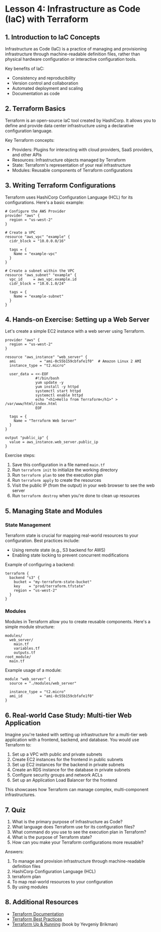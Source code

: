 # Lesson 4: Infrastructure as Code (IaC) with Terraform

## 1. Introduction to IaC Concepts

Infrastructure as Code (IaC) is a practice of managing and provisioning infrastructure through machine-readable definition files, rather than physical hardware configuration or interactive configuration tools. 

Key benefits of IaC:
- Consistency and reproducibility
- Version control and collaboration
- Automated deployment and scaling
- Documentation as code

## 2. Terraform Basics

Terraform is an open-source IaC tool created by HashiCorp. It allows you to define and provide data center infrastructure using a declarative configuration language.

Key Terraform concepts:
- Providers: Plugins for interacting with cloud providers, SaaS providers, and other APIs
- Resources: Infrastructure objects managed by Terraform
- State: Terraform's representation of your real infrastructure
- Modules: Reusable components of Terraform configurations

## 3. Writing Terraform Configurations

Terraform uses HashiCorp Configuration Language (HCL) for its configurations. Here's a basic example:

```hcl
# Configure the AWS Provider
provider "aws" {
  region = "us-west-2"
}

# Create a VPC
resource "aws_vpc" "example" {
  cidr_block = "10.0.0.0/16"
  
  tags = {
    Name = "example-vpc"
  }
}

# Create a subnet within the VPC
resource "aws_subnet" "example" {
  vpc_id     = aws_vpc.example.id
  cidr_block = "10.0.1.0/24"

  tags = {
    Name = "example-subnet"
  }
}
```

## 4. Hands-on Exercise: Setting up a Web Server

Let's create a simple EC2 instance with a web server using Terraform.

```hcl
provider "aws" {
  region = "us-west-2"
}

resource "aws_instance" "web_server" {
  ami           = "ami-0c55b159cbfafe1f0"  # Amazon Linux 2 AMI
  instance_type = "t2.micro"

  user_data = <<-EOF
              #!/bin/bash
              yum update -y
              yum install -y httpd
              systemctl start httpd
              systemctl enable httpd
              echo "<h1>Hello from Terraform</h1>" > /var/www/html/index.html
              EOF

  tags = {
    Name = "Terraform Web Server"
  }
}

output "public_ip" {
  value = aws_instance.web_server.public_ip
}
```

Exercise steps:
1. Save this configuration in a file named `main.tf`
2. Run `terraform init` to initialize the working directory
3. Run `terraform plan` to see the execution plan
4. Run `terraform apply` to create the resources
5. Visit the public IP (from the output) in your web browser to see the web server
6. Run `terraform destroy` when you're done to clean up resources

## 5. Managing State and Modules

### State Management

Terraform state is crucial for mapping real-world resources to your configuration. Best practices include:
- Using remote state (e.g., S3 backend for AWS)
- Enabling state locking to prevent concurrent modifications

Example of configuring a backend:

```hcl
terraform {
  backend "s3" {
    bucket = "my-terraform-state-bucket"
    key    = "prod/terraform.tfstate"
    region = "us-west-2"
  }
}
```

### Modules

Modules in Terraform allow you to create reusable components. Here's a simple module structure:

```
modules/
  web_server/
    main.tf
    variables.tf
    outputs.tf
root_module/
  main.tf
```

Example usage of a module:

```hcl
module "web_server" {
  source = "./modules/web_server"
  
  instance_type = "t2.micro"
  ami_id        = "ami-0c55b159cbfafe1f0"
}
```

## 6. Real-world Case Study: Multi-tier Web Application

Imagine you're tasked with setting up infrastructure for a multi-tier web application with a frontend, backend, and database. You would use Terraform to:

1. Set up a VPC with public and private subnets
2. Create EC2 instances for the frontend in public subnets
3. Set up EC2 instances for the backend in private subnets
4. Create an RDS instance for the database in private subnets
5. Configure security groups and network ACLs
6. Set up an Application Load Balancer for the frontend

This showcases how Terraform can manage complex, multi-component infrastructures.

## 7. Quiz

1. What is the primary purpose of Infrastructure as Code?
2. What language does Terraform use for its configuration files?
3. What command do you use to see the execution plan in Terraform?
4. What is the purpose of Terraform state?
5. How can you make your Terraform configurations more reusable?

Answers:
1. To manage and provision infrastructure through machine-readable definition files
2. HashiCorp Configuration Language (HCL)
3. terraform plan
4. To map real-world resources to your configuration
5. By using modules

## 8. Additional Resources

- [Terraform Documentation](https://www.terraform.io/docs/index.html)
- [Terraform Best Practices](https://www.terraform-best-practices.com/)
- [Terraform Up & Running](https://www.oreilly.com/library/view/terraform-up-and/9781492046899/) (book by Yevgeniy Brikman)